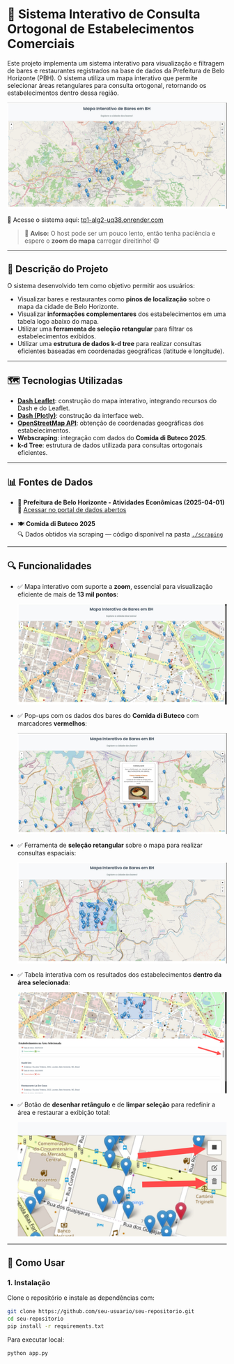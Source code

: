 # 📍 Sistema Interativo de Consulta Ortogonal de Estabelecimentos Comerciais

Este projeto implementa um sistema interativo para visualização e filtragem de bares e restaurantes registrados na base de dados da Prefeitura de Belo Horizonte (PBH). O sistema utiliza um mapa interativo que permite selecionar áreas retangulares para consulta ortogonal, retornando os estabelecimentos dentro dessa região.

![Imagem do Programa](images/img-app.jpeg)

🔗 Acesse o sistema aqui: [tp1-alg2-uq38.onrender.com](https://tp1-alg2-uq38.onrender.com/)

> 🐢 **Aviso:** O host pode ser um pouco lento, então tenha paciência e espere o **zoom do mapa** carregar direitinho! 😄

---

## 🧭 Descrição do Projeto

O sistema desenvolvido tem como objetivo permitir aos usuários:

- Visualizar bares e restaurantes como **pinos de localização** sobre o mapa da cidade de Belo Horizonte.
- Visualizar **informações complementares** dos estabelecimentos em uma tabela logo abaixo do mapa.
- Utilizar uma **ferramenta de seleção retangular** para filtrar os estabelecimentos exibidos.
- Utilizar uma **estrutura de dados k-d tree** para realizar consultas eficientes baseadas em coordenadas geográficas (latitude e longitude).

---

## 🗺️ Tecnologias Utilizadas

- **[Dash Leaflet](https://github.com/thedirtyfew/dash-leaflet)**: construção do mapa interativo, integrando recursos do Dash e do Leaflet.
- **[Dash (Plotly)](https://dash.plotly.com/)**: construção da interface web.
- **[OpenStreetMap API](https://www.openstreetmap.org/)**: obtenção de coordenadas geográficas dos estabelecimentos.
- **Webscraping**: integração com dados do **Comida di Buteco 2025**.
- **k-d Tree**: estrutura de dados utilizada para consultas ortogonais eficientes.

---

## 📊 Fontes de Dados

- 📂 **Prefeitura de Belo Horizonte - Atividades Econômicas (2025-04-01)**  
  🔗 [Acessar no portal de dados abertos](https://dados.pbh.gov.br/dataset/atividades-economicas1)

- 🍽️ **Comida di Buteco 2025**  
  🔍 Dados obtidos via scraping — código disponível na pasta [`./scraping`](./scraping)

---

## 🔍 Funcionalidades

- ✅ Mapa interativo com suporte a **zoom**, essencial para visualização eficiente de mais de **13 mil pontos**:

  ![Zoom no mapa](images/img-zoom.jpeg)

- ✅ Pop-ups com os dados dos bares do **Comida di Buteco** com marcadores **vermelhos**:

  ![Zoom no mapa](images/img-cbd-example.jpeg)

- ✅ Ferramenta de **seleção retangular** sobre o mapa para realizar consultas espaciais:

  ![Seleção retangular](images/img-rectangle-example.jpeg)

- ✅ Tabela interativa com os resultados dos estabelecimentos **dentro da área selecionada**:

  ![Tabela de resultados](images/img-where-selected.png)

- ✅ Botão de **desenhar retângulo** e de **limpar seleção** para redefinir a área e restaurar a exibição total:

  ![Botão limpar](images/img-where-draw.png)

---

## 🧪 Como Usar

### 1. Instalação

Clone o repositório e instale as dependências com:

```bash
git clone https://github.com/seu-usuario/seu-repositorio.git
cd seu-repositorio
pip install -r requirements.txt
```

Para executar local:

```bash
python app.py
```